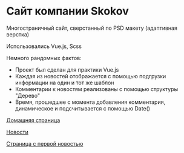 # Сайт компании Skokov

Многостраничный сайт, сверстанный по PSD макету (адаптивная верстка)

Использовались Vue.js, Scss

Немного рандомных фактов:
- Проект был сделан для практики Vue.js
- Каждая из новостей отображается с помощью подгрузки информации на один и тот же шаблон
- Комментарии к новостям реализованы с помощью структуры "Дерево"
- Время, прошедшее с момента добавления комментария, динамическое и подсчитывается с помощью Date()

 [Домашняя страница](https://lin-is.github.io/Skokov/)
 
 [Новости](https://lin-is.github.io/Skokov/news)
 
 [Страница с первой новостью](https://lin-is.github.io/Skokov/article/1)
